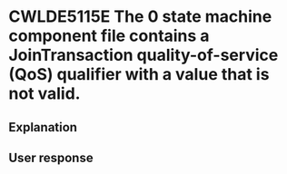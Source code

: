 # CWLDE5115E The 0 state machine component file contains a JoinTransaction quality-of-service (QoS) qualifier with a value that is not valid.

## Explanation

## User response